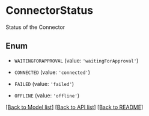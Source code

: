 # ConnectorStatus

Status of the Connector

## Enum

* `WAITINGFORAPPROVAL` (value: `'waitingForApproval'`)

* `CONNECTED` (value: `'connected'`)

* `FAILED` (value: `'failed'`)

* `OFFLINE` (value: `'offline'`)

[[Back to Model list]](../README.md#documentation-for-models) [[Back to API list]](../README.md#documentation-for-api-endpoints) [[Back to README]](../README.md)


